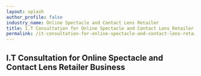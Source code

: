 ```yaml
---
layout: splash 
author_profile: false 
industry_name: Online Spectacle and Contact Lens Retailer
title: I.T Consultation for Online Spectacle and Contact Lens Retailer Business
permalink: /it-consultation-for-online-spectacle-and-contact-lens-retailer-business
---
```


## I.T Consultation for Online Spectacle and Contact Lens Retailer Business